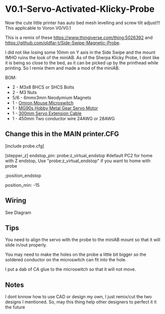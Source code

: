 # V0.1-Servo-Activated-Klicky-Probe

Now the cute little printer has auto bed mesh levelling and screw tilt adjust!!! 
This applicable to Voron V0/V0.1

This is a remix of these https://www.thingiverse.com/thing:5026392 and https://github.com/oldfar-t/Side-Swipe-Magnetic-Probe.

I did not like losing some 10mm on Y axis in the Side Swipe and the mount IMHO ruins the look of the miniAB. As of the Sherpa Klicky Probe, I dont like it is being so close to the bed, as it can be picked up by the printhead while printing. So I remix them and made a mod of the miniAB. 

BOM:
- 2 - M3x8 BHCS or SHCS Bolts 
- 2 - M3 Nuts
- 5/6 - 6mmx3mm Neodymium Magnets
- 1 - [Omron Mouse Microswitch](https://www.amazon.com/dp/B00HPL57JQ/?coliid=I2L344Q2DNJEAU&colid=WW0P09PQO065&psc=1&ref_=lv_ov_lig_dp_it)
- 1 - [MG90s Hobby Metal Gear Servo Motor](https://www.amazon.com/Maxmoral-Upgraded-Digital-Vehicle-Helicopter/dp/B07NV476P7/ref=pd_lpo_1?pd_rd_i=B07NV476P7&psc=1)
- 1 - [300mm Servo Extension Cable](https://www.amazon.com/gp/product/B01LA9YDEI/ref=ppx_yo_dt_b_search_asin_title?ie=UTF8&psc=1)
- 1 - 450mm Two conductor wire 24AWG or 28AWG

## Change this in the MAIN printer.CFG
[include probe.cfg]

[stepper_z]
endstop_pin: probe:z_virtual_endstop #default PC2 for home with Z endstop, Use "probe:z_virtual_endstop" if you want to home with probe

;position_endstop

position_min: -15

## Wiring
See Diagram

## Tips
You need to align the servo with the probe to the miniAB mount so that it will slide in/out properly.

You may need to make the holes on the probe a little bit bigger so the soldered conductor on the microswitch can fit into the hole.

I put a dab of CA glue to the microswitch so that it will not move.

## Notes
I dont knnow how to use CAD or design my own, I just remix/cut the two designs I mentioned. So, may this thing help other designers to perfect it it the future
